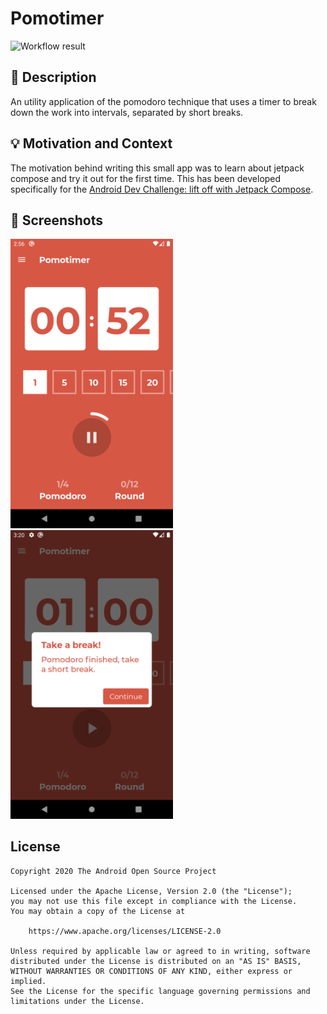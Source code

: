 # Pomotimer

<!--- Replace <OWNER> with your Github Username and <REPOSITORY> with the name of your repository. -->
<!--- You can find both of these in the url bar when you open your repository in github. -->
![Workflow result](https://github.com/<OWNER>/<REPOSITORY>/workflows/Check/badge.svg)


## :scroll: Description
<!--- Describe your app in one or two sentences -->
An utility application of the pomodoro technique that uses a timer to break down the work into intervals,
separated by short breaks.

## :bulb: Motivation and Context
<!--- Optionally point readers to interesting parts of your submission. -->
<!--- What are you especially proud of? -->
The motivation behind writing this small app was to learn about jetpack compose and try it out for
the first time. This has been developed specifically for the [Android Dev Challenge: lift off with Jetpack Compose](https://android-developers.googleblog.com/2021/03/android-dev-challenge-2.html).

## :camera_flash: Screenshots
<!-- You can add more screenshots here if you like -->
<img src="/results/screenshot_1.png" width="260">&emsp;<img src="/results/screenshot_2.png" width="260">

## License
```
Copyright 2020 The Android Open Source Project

Licensed under the Apache License, Version 2.0 (the "License");
you may not use this file except in compliance with the License.
You may obtain a copy of the License at

    https://www.apache.org/licenses/LICENSE-2.0

Unless required by applicable law or agreed to in writing, software
distributed under the License is distributed on an "AS IS" BASIS,
WITHOUT WARRANTIES OR CONDITIONS OF ANY KIND, either express or implied.
See the License for the specific language governing permissions and
limitations under the License.
```
